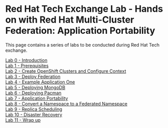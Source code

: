 # Red Hat Tech Exchange Lab - Hands on with Red Hat Multi-Cluster Federation: Application Portability
This page contains a series of labs to be conducted during Red Hat Tech exchange.

[Lab 0 - Introduction](./intro.md)<br>
[Lab 1 - Prerequisites](./1.md)<br>
[Lab 2 - Create OpenShift Clusters and Configure Context](./2.md)<br>
[Lab 3 - Deploy Federation](./3.md)<br>
[Lab 4 - Example Application One](./4.md)<br>
[Lab 5 - Deploying MongoDB](./5.md)<br>
[Lab 6 - Deploying Pacman](./6.md)<br>
[Lab 7 - Application Portability](./7.md)<br>
[Lab 8 - Convert a Namespace to a Federated Namespace](./8.md)<br>
[Lab 9 - Replica Scheduling](./9.md)<br>
[Lab 10 - Disaster Recovery](./10.md)<br>
[Lab 11 - Wrap up ](./11.md)<br>
